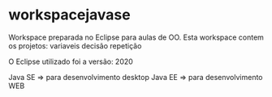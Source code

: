 # workspacejavase
Workspace preparada no Eclipse para aulas de OO.
Esta workspace contem os projetos:
variaveis
decisão
repetição

O Eclipse utilizado foi a versão: 2020

Java SE => para desenvolvimento desktop
Java EE => para desenvolvimento WEB

